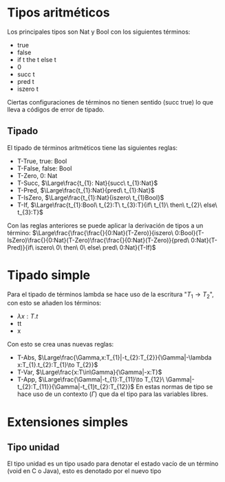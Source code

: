 # Tipos aritméticos
Los principales tipos son Nat y Bool con los siguientes términos:
- true
- false
- if t the t else t
- 0
- succ t
- pred t
- iszero t

Ciertas configuraciones de términos no tienen sentido (succ true) lo que lleva a códigos de error de tipado.
## Tipado
El tipado de términos aritméticos tiene las siguientes reglas:
- T-True, true: Bool
- T-False, false: Bool
- T-Zero, 0: Nat
- T-Succ, $\Large\frac{t_{1}: Nat}{succ\ t_{1}:Nat}$
- T-Pred, $\Large\frac{t_{1}:Nat}{pred\ t_{1}:Nat}$
- T-IsZero, $\Large\frac{t_{1}:Nat}{iszero\ t_{1}Bool}$
- T-If, $\Large\frac{t_{1}:Bool\ t_{2}:T\ t_{3}:T}{if\ t_{1}\ then\ t_{2}\ else\ t_{3}:T}$

Con las reglas anteriores se puede aplicar la derivación de tipos a un término:
$\Large\frac{\frac{\frac{}{0:Nat}(T-Zero)}{iszero\ 0:Bool}(T-IsZero)\frac{}{0:Nat}(T-Zero)\frac{\frac{}{0:Nat}(T-Zero)}{pred\ 0:Nat}(T-Pred)}{if\ iszero\ 0\ then\ 0\ else\ pred\ 0:Nat}(T-If)$

# Tipado simple
Para el tipado de términos lambda se hace uso de la escritura "$T_{1}\to T_{2}$", con esto se añaden los términos:
- $\lambda x:T.t$
- tt
- x

Con esto se crea unas nuevas reglas: 
- T-Abs, $\Large\frac{\Gamma,x:T_{1}|-t_{2}:T_{2}}{\Gamma|-\lambda x:T_{1}.t_{2}:T_{1}\to T_{2}}$
- T-Var, $\Large\frac{x:T\in\Gamma}{\Gamma|-x:T}$
- T-App, $\Large\frac{\Gamma|-t_{1}:T_{11}\to T_{12}\ \Gamma|-t_{2}:T_{11}}{\Gamma|-t_{1}t_{2}:T_{12}}$
En estas normas de tipo se hace uso de un contexto ($\Gamma$) que da el tipo para las variables libres. 
# Extensiones simples
## Tipo unidad
El tipo unidad es un tipo usado para denotar el estado vacío de un término (void en C o Java), esto es denotado por el nuevo tipo 